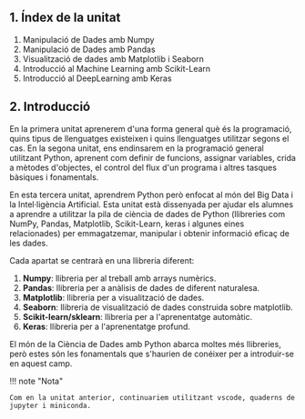 ## 1. Índex de la unitat

1. Manipulació de Dades amb Numpy
2. Manipulació de Dades amb Pandas
3. Visualització de dades amb Matplotlib i Seaborn
4. Introducció al Machine Learning amb Scikit-Learn
5. Introducció al DeepLearning amb Keras

## 2. Introducció

En la primera unitat aprenerem d'una forma general què és la programació, quins tipus de llenguatges existeixen i quins llenguatges utilitzar segons el cas. En la segona unitat, ens endinsarem en la programació general utilitzant Python, aprenent com definir de funcions, assignar variables, crida a mètodes d'objectes, el control del flux d'un programa i altres tasques bàsiques i fonamentals.

En esta tercera unitat, aprendrem Python però enfocat al món del Big Data i la Intel·ligència Artificial. Esta unitat està dissenyada per ajudar els alumnes a aprendre a utilitzar la pila de ciència de dades de Python (llibreries com NumPy, Pandas, Matplotlib, Scikit-Learn, keras i algunes eines relacionades) per emmagatzemar, manipular i obtenir informació eficaç de les dades.

Cada apartat se centrarà en una llibreria diferent:

1. **Numpy**: llibreria per al treball amb arrays numèrics.
2. **Pandas**: llibreria per a anàlisis de dades de diferent naturalesa.
3. **Matplotlib**: llibreria per a visualització de dades.
4. **Seaborn**: llibreria de visualització de dades construida sobre matplotlib.
5. **Scikit-learn/sklearn**: llibreria per a l'aprenentatge automàtic.
6. **Keras**: llibreria per a l'aprenentatge profund.

El món de la Ciència de Dades amb Python abarca moltes més llibreries, però estes són les fonamentals que s'haurien de conéixer per a introduir-se en aquest camp.


!!! note "Nota"

    Com en la unitat anterior, continuariem utilitzant vscode, quaderns de jupyter i miniconda.

